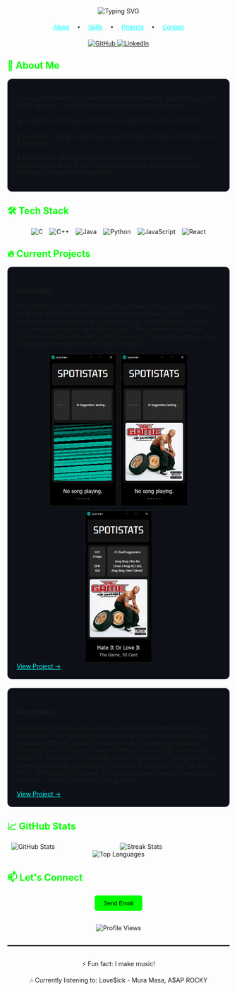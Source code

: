 <div align="center">
  <img src="https://readme-typing-svg.demolab.com?font=Lexend&weight=600&size=26&pause=1000&color=196AFF&center=true&vCenter=true&width=500&lines=Hi+%F0%9F%91%8B%2C+I'm+Nicolas+Cunderlik;Welcome+to+my+GitHub+Profile!" alt="Typing SVG" />
</div>

<!-- Navigation -->
<div align="center" style="margin: 20px 0; font-family: 'Sora', sans-serif;">
  <a href="#about" style="margin: 0 15px; color: #00FFFF;">About</a> •
  <a href="#skills" style="margin: 0 15px; color: #00FFFF;">Skills</a> •
  <a href="#projects" style="margin: 0 15px; color: #00FFFF;">Projects</a> •
  <a href="#contact" style="margin: 0 15px; color: #00FFFF;">Contact</a>
</div>

<!-- Social Badges -->
<div align="center" style="margin-bottom: 20px;">
  <a href="https://github.com/Nicolas-Cunderlik">
    <img src="https://img.shields.io/badge/GitHub-100000?style=for-the-badge&logo=github&logoColor=white" alt="GitHub">
  </a>
  <a href="https://www.linkedin.com/in/nicolascunderlik">
    <img src="https://img.shields.io/badge/LinkedIn-0077B5?style=for-the-badge&logo=linkedin&logoColor=white" alt="LinkedIn">
  </a>
</div>

<!-- About Section -->
<h2 id="about" style="color: #00FF00;">🚀 About Me</h2>
<div style="background-color: #0d1117; padding: 20px; border-radius: 10px; border: 1px solid #30363d;">
  <p>I'm a passionate CS student at Carleton University specializing in the AI/ML stream. Love building things that make a difference!</p>
  <p>💻 Currently working on: Spotistats, Anatomics, and coursework!</p>
  <p>🌱 Learning: Trying to enhance my proficiency in front-end APIs and frameworks.</p>
  <p>🎯 2025 Goals: My main goals for this year are to enhance my programming skills in front-end technologies and databases by building a personal web portfolio.</p>
</div>

<!-- Skills Section -->
<h2 id="skills" style="color: #00FF00;">🛠️ Tech Stack</h2>
<div style="display: flex; justify-content: center; flex-wrap: wrap; gap: 15px;">
  <img src="https://img.shields.io/badge/C-A8B9CC?style=for-the-badge&logo=c&logoColor=white" alt="C">
  <img src="https://img.shields.io/badge/C++-00599C?style=for-the-badge&logo=c%2B%2B&logoColor=white" alt="C++">
  <img src="https://img.shields.io/badge/Java-007396?style=for-the-badge&logo=java&logoColor=white" alt="Java">
  <img src="https://img.shields.io/badge/Python-3776AB?style=for-the-badge&logo=python&logoColor=white" alt="Python">
  <img src="https://img.shields.io/badge/JavaScript-F7DF1E?style=for-the-badge&logo=javascript&logoColor=black" alt="JavaScript">
  <img src="https://img.shields.io/badge/React-20232A?style=for-the-badge&logo=react&logoColor=61DAFB" alt="React">
</div>

<!-- Projects Section -->
<h2 id="projects" style="color: #00FF00;">🔥 Current Projects</h2>
<div style="display: grid; justify-content: center; grid-template-columns: repeat(auto-fit, minmax(300px, 1fr)); gap: 20px;">
  <div style="background-color: #0d1117; padding: 20px; border-radius: 10px; border: 1px solid #30363d;">
    <h3>Spotistats</h3>
    <p>Ever heard your favourite song and wondered how you could make a beat with a similar vibe? Spotistats gets you instant chord progression suggestions to match your currently listening song so you never experience beat block again! -Ever feel like the album covers on Spotify just don't get big enough? Clicking the album cover in Spotistats renders it to the whole display!</p>
    <div style="display: flex; justify-content: center; gap: 10px; flex-wrap: wrap;">
      <img src="https://raw.githubusercontent.com/Nicolas-Cunderlik/Nicolas-Cunderlik/refs/heads/main/SpotistatsInitialBoot.PNG" width="33%">
      <img src="https://raw.githubusercontent.com/Nicolas-Cunderlik/Nicolas-Cunderlik/refs/heads/main/SpotistatsSongPaused.PNG" width="33%">
      <img src="https://raw.githubusercontent.com/Nicolas-Cunderlik/Nicolas-Cunderlik/refs/heads/main/SpotistatsCurrentlyPlaying.PNG" width="33%">
    </div>
    <a href="https://github.com/Nicolas-Cunderlik/Spotistats" style="color: #00FFFF;">View Project →</a>
  </div>
  <div style="background-color: #0d1117; padding: 20px; border-radius: 10px; border: 1px solid #30363d;">
    <h3>Anatomics</h3>
    <p>Modern day fitness apps just don't cut it! Newcomers to the gym consistenly have difficulties with programming their workouts and executing lifts with good form as a result of having no one clear, consistent, and trustable source of fitness knowledge. Anatomics exists for this reason: to provide a clear direction for gymgoers of any experience status, regardless of whether they are on day 1 or day 1000. WIP/planned features: 3D workout model view with animations, workout calendar, and food lookup table.</p>
    <div style="display: flex; justify-content: center; gap: 10px; flex-wrap: wrap;">
    </div>
    <a href="https://github.com/Goshenko/Anatomics" style="color: #00FFFF;">View Project →</a>
  </div>
  <!-- Add more project cards -->
</div>

<!-- GitHub Stats -->
<h2 style="color: #00FF00;">📈 GitHub Stats</h2>
<div style="display: flex; justify-content: center; gap: 20px;">
  <img src="https://github-readme-stats.vercel.app/api?username=Nicolas-Cunderlik&show_icons=true&theme=dark" alt="GitHub Stats" width="45%">
  <img src="https://github-readme-streak-stats.herokuapp.com/?user=Nicolas-Cunderlik&theme=dark" alt="Streak Stats" width="47.6%">
</div>
<div align="center">
  <img src="https://github-readme-stats.vercel.app/api/top-langs/?username=Nicolas-Cunderlik&layout=compact&theme=dark" alt="Top Languages">
</div>

<!-- Contact Section -->
<h2 id="contact" style="color: #00FF00;">📫 Let's Connect</h2>
<div align="center" style="margin: 20px 0;">
  <a href="mailto:nicolas7cunderlik@gmail.com" style="text-decoration: none;">
    <button style="background-color: #00FF00; color: black; padding: 10px 20px; border: none; border-radius: 5px; cursor: pointer;">Send Email</button>
  </a>
</div>

<div align="center" style="margin-top: 30px;">
  <img src="https://komarev.com/ghpvc/?username=Nicolas-Cunderlik&style=flat-square&color=00FF00" alt="Profile Views">
</div>

<hr style="border: 0.5px solid #30363d; margin: 30px 0;">

<div align="center">
  <p>⚡ Fun fact: I make music!</p>
  <p>🎶 Currently listening to: Love$ick - Mura Masa, A$AP ROCKY</p>
</div>
